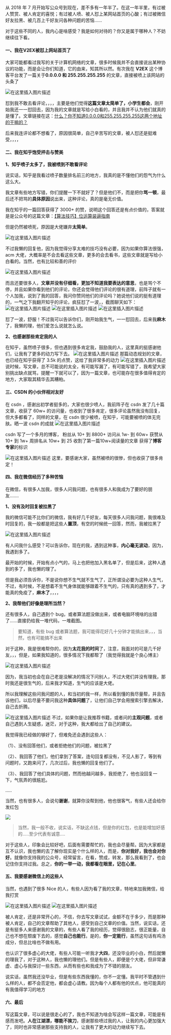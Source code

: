 从 2018 年 7 月开始写公众号到现在，差不多有一年半了。在这一年半里，有过被人赞赏、被人肯定的喜悦；有过被人喷、被人怼上某网站首页的心酸；有过被微信好友拉黑、被几百上千好友问各种问题的苦恼……

对于这些不同的人，我内心是啥感受？我是如何对待的？你又是属于哪种人？不妨继续往下看。

#### 一、我在V2EX被怼上网站首页了

大家可能都看过我写的关于计算机网络的文章，很多时候我并不会直接说出某种协议的功能，而是会让你们知道，它的由来，知其所以然。有次我在 **V2EX** 这个博客平台发了一篇关于**0.0.0.0 和 255.255.255.255** 的文章，直接被喷上该网站的头条了

![在这里插入图片描述](https://img-blog.csdnimg.cn/20191213174929248.png?x-oss-process=image/watermark,type_ZmFuZ3poZW5naGVpdGk,shadow_10,text_aHR0cHM6Ly9ibG9nLmNzZG4ubmV0L20wXzM3OTA3Nzk3,size_16,color_FFFFFF,t_70)

怼到我不敢去看评论，，，，主要是他们觉得**这篇文章太简单了，小学生都会**，刚开始我还一一怼回去，因为我的文章就是写给小白看的，并且我并不认为他们就真的是懂了。文章链接在这：[什么？你不知道0.0.0.0和255.255.255.255这两个地址的干嘛的？](https://mp.weixin.qq.com/s/JPu6zVnqo6bwUHpi9WfoCw)

后来我连评论都不想看了，原因很简单，自己辛苦写的文章，被人怼还是挺难受，，，，

#### 二、我在知乎饱受抨击与赞美

**1、知乎喷子太多了，我被喷到不敢看评论**

说实话，知乎是我看过喷子数量排名前三的地方，我真的是不懂他们的怨气为什么这么大。

我文章有些地方写错，你们提醒一下不就好了？但是他们不，而是把你**骂一顿**，最后还不把骂的**具体原因**说出来，这种评论，真的是毫无价值。

我在知乎的一篇回答获得了 3000+ 的赞，说明这个回答还是有点价值的，答案就是是公众号的这篇文章：[【算法技巧】位运算装逼指南](https://mp.weixin.qq.com/s/C6o6T9ju34vAxNBg5zobWw)

但是仍然被喷死，原因是大佬嫌弃**太简单**。

![在这里插入图片描述](https://img-blog.csdnimg.cn/20191213180302980.png)

不过我懒的回复他，因为我觉得分享太难的技巧没有必要，因为如果你算法很强，acm 大佬，大概率是不会去看这些文章，更多的会去看书，这些文章就是写给小白看的。当然，也有比较和善的评价

![在这里插入图片描述](https://img-blog.csdnimg.cn/2019121318015124.png?x-oss-process=image/watermark,type_ZmFuZ3poZW5naGVpdGk,shadow_10,text_aHR0cHM6Ly9ibG9nLmNzZG4ubmV0L20wXzM3OTA3Nzk3,size_16,color_FFFFFF,t_70)

而且还要很多人，**文章并没有仔细看，更加不知道我要表达的意思**，也是骂个不停，并且如果你看到他们的评论，你还会觉得他们评论的很有道理，前阵子就有一个人加我，说到了我的回答，我问你赞同他们的评论吗？她说他们说的挺有道理的，一气之下我翻开知乎的评论，疯狂怼了一波，，截图聊天如下：
![在这里插入图片描述](https://img-blog.csdnimg.cn/20191213181501746.png?x-oss-process=image/watermark,type_ZmFuZ3poZW5naGVpdGk,shadow_10,text_aHR0cHM6Ly9ibG9nLmNzZG4ubmV0L20wXzM3OTA3Nzk3,size_16,color_FFFFFF,t_70)
![在这里插入图片描述](https://img-blog.csdnimg.cn/20191213181557956.png?x-oss-process=image/watermark,type_ZmFuZ3poZW5naGVpdGk,shadow_10,text_aHR0cHM6Ly9ibG9nLmNzZG4ubmV0L20wXzM3OTA3Nzk3,size_16,color_FFFFFF,t_70)
![在这里插入图片描述](https://img-blog.csdnimg.cn/20191213181745526.png?x-oss-process=image/watermark,type_ZmFuZ3poZW5naGVpdGk,shadow_10,text_aHR0cHM6Ly9ibG9nLmNzZG4ubmV0L20wXzM3OTA3Nzk3,size_16,color_FFFFFF,t_70)

怼了一波，舒服！不过我可以告诉你们，刚开始我生气，一一怼回去，后来我**麻木**了，我懒的理，他们爱怎么说就怎么说。

**2、也感谢那些肯定我的人**

在知乎，虽然喷子很多，但也遇到很多肯定我，鼓励我的人，这里真的挺感谢他们，让我有了更多的动力写下去。
![在这里插入图片描述](https://img-blog.csdnimg.cn/20191213182544590.png?x-oss-process=image/watermark,type_ZmFuZ3poZW5naGVpdGk,shadow_10,text_aHR0cHM6Ly9ibG9nLmNzZG4ubmV0L20wXzM3OTA3Nzk3,size_16,color_FFFFFF,t_70)
那篇动态规划的文章，也已经在知乎获得了 3.5k 的点赞，这给了我非常多的动力
![在这里插入图片描述](https://img-blog.csdnimg.cn/20191213182637463.png?x-oss-process=image/watermark,type_ZmFuZ3poZW5naGVpdGk,shadow_10,text_aHR0cHM6Ly9ibG9nLmNzZG4ubmV0L20wXzM3OTA3Nzk3,size_16,color_FFFFFF,t_70)
说时候，写文章，总不可能说的太全，有可能写漏了，有可能写错了，我希望大家别挑出缺点就骂，提醒一下就可以了，因为一篇文章，也可能存在很多值得肯定的地方，大家取其精华去其糟粕。

#### 三、CSDN 的小伙伴相对友好

在 csdn ，感谢出初学者挺多的，大家也很少喷人，我前阵子在 csdn 发了几十篇文章，收获了 60w+ 的访问量，也收到了很多肯定，很多评论虽然我没有回复，但大多都看了，同样的文章，在 csdn 很少被喷，在知乎，可能要被喷的体无完肤。晒一波 csdn 的成就
![在这里插入图片描述](https://img-blog.csdnimg.cn/20191213183147228.png?x-oss-process=image/watermark,type_ZmFuZ3poZW5naGVpdGk,shadow_10,text_aHR0cHM6Ly9ibG9nLmNzZG4ubmV0L20wXzM3OTA3Nzk3,size_16,color_FFFFFF,t_70)

csdn 写了一个多月的博客，
粉丝从 10+ 到 8800+
访问从 1w- 到 60w+
获赞从 10+ 到 1w+
周排名从 10w+ 到 25
收割了第一篇10w+阅读量的文章
获得了**博客专家**的标识

![在这里插入图片描述](https://img-blog.csdnimg.cn/20191213183258487.png?x-oss-process=image/watermark,type_ZmFuZ3poZW5naGVpdGk,shadow_10,text_aHR0cHM6Ly9ibG9nLmNzZG4ubmV0L20wXzM3OTA3Nzk3,size_16,color_FFFFFF,t_70)
这里，要感谢大家，虽然被喷的很惨，但也收获了很多肯定！

#### 四、我在微信经历了多种苦恼

在微信，有很多人加我，很多人问我问题，也有很多人和我成为了要好的朋友.......

**1、没有及时回复被拉黑了**

我的微信可能不比你们的微信，我有好几千好友，每天很多人问我问题，我很难及时回复的，我一般都是把这些人**置顶**，有空的时候统一回答，然而，我被拉黑了

![在这里插入图片描述](https://img-blog.csdnimg.cn/20191213190413200.png?x-oss-process=image/watermark,type_ZmFuZ3poZW5naGVpdGk,shadow_10,text_aHR0cHM6Ly9ibG9nLmNzZG4ubmV0L20wXzM3OTA3Nzk3,size_16,color_FFFFFF,t_70)

有人问我什么感受？可以告诉你，现在的我，遇到这种事，**内心毫无波动**，因为，我遇到多了。

最开始的时候，开始有点小气的，马上也把他加入黑名单了，但是后来，这种人遇到的多了，我也懒的理了。

但是我必须告诉你，不是说你想不生气就不生气了，正所谓没必要为这种人生气，不过，有时候，不是想着不生气身体就能够跟着不生气的，只有真的遇到多了，才能真的免疫了，**麻木了**，，，，

**2、我帮他们好像是理所当然？**

还有很多人，自己遇到个 bug，或者算法题没做出来，或者电脑环境啥的出错了......直接扔给我一堆代码，一堆截图。



> 要知道，有些 bug 或者算法题，我可能得花好几十分钟才能搞出来，，，当然，也有可能搞不出来



对于这种，我是很难帮你的，因为**太花我的时间**了，注意，我面对的可是几千好友，，，但是，如果我知道的，很多情况下我都帮了（我觉得我就是个良心博主）

![在这里插入图片描述](https://img-blog.csdnimg.cn/20191213191111457.png?x-oss-process=image/watermark,type_ZmFuZ3poZW5naGVpdGk,shadow_10,text_aHR0cHM6Ly9ibG9nLmNzZG4ubmV0L20wXzM3OTA3Nzk3,size_16,color_FFFFFF,t_70)

因为，我当初也会在自己老是没解决的情况下问别人，不过大佬们并没有理我，那时我还是很生气的，后来我才知道，生气的应该是大佬。

所以我理解这些问我问题的人，和当初的我一样，所以看到懂的我尽量帮，并且告诉他们，以后尽量不要问我这种**具体问题**了，让他们自己学会用搜索引擎去解决，自己去折腾。

![在这里插入图片描述](https://img-blog.csdnimg.cn/2019121518030166.png?x-oss-process=image/watermark,type_ZmFuZ3poZW5naGVpdGk,shadow_10,text_aHR0cHM6Ly9ibG9nLmNzZG4ubmV0L20wXzM3OTA3Nzk3,size_16,color_FFFFFF,t_70)
不过，如果你是让我推荐书籍，或者问的**主观问题**，或者自己遇到人生疑惑，迷茫，对于这种，我大都给出了自己的建议。



我觉得我已经做的够好了，但难免还会遇到这些人：

（1）、没有回答他们，或者拒绝他们的问题，被拉黑了

（2）、我回答了他们，他们拿到了答案，连句回复都没有，不见人影了，等到有问题时，又跑来问了，几次过后，我也懒的回复他们了。

（3）、我回答了他们具体的问题，然而他越问越多，我拒绝了，他也没回复一下，气氛弄的很尴尬。

.....

当然，也有很多人，会说句**谢谢**，就算你没帮到他，他也很客气，有些人还会给你发红包

![](https://img-blog.csdnimg.cn/20191213192151118.png?x-oss-process=image/watermark,type_ZmFuZ3poZW5naGVpdGk,shadow_10,text_aHR0cHM6Ly9ibG9nLmNzZG4ubmV0L20wXzM3OTA3Nzk3,size_16,color_FFFFFF,t_70)

> 当然，我一般不收，说实话，不缺这点钱，但是你的红包，也是能增加好感的.....至少代表有诚意....

对于这些人，印象会比较好吧，后面有需要帮忙的，我也会尽量帮。因为大家都是互不认识，我也懒的去了解你现实是个什么样的人，而是，**你对我好，我也会对你好**。就像你支持我的公众号，经常留言，在看，赞成，转发，那么我看到了，也会记住你支持过我。总之，**你的一举一动，我都看在眼里，记在心里**。

#### 五、我要感谢微信上的这些人

当然，也遇到了很多 Nice 的人，有些人因为看了我的文章，特地来加我微信，给我打赏

![在这里插入图片描述](https://img-blog.csdnimg.cn/20191213193346107.png?x-oss-process=image/watermark,type_ZmFuZ3poZW5naGVpdGk,shadow_10,text_aHR0cHM6Ly9ibG9nLmNzZG4ubmV0L20wXzM3OTA3Nzk3,size_16,color_FFFFFF,t_70)
![在这里插入图片描述](https://img-blog.csdnimg.cn/20191213193401557.png?x-oss-process=image/watermark,type_ZmFuZ3poZW5naGVpdGk,shadow_10,text_aHR0cHM6Ly9ibG9nLmNzZG4ubmV0L20wXzM3OTA3Nzk3,size_16,color_FFFFFF,t_70)

被人肯定，还是非常开心的，不信，你去写文章试试，金额不在于多少，而是那种被人肯定，自己的文章帮助了其他人，感受到自己文章的价值。当然，说实话，还是有挺多人来感谢我的文章的，有些人看了我的经历，觉得很励志，很正能量，自己也不想在颓废下去的，感觉**自己也能行**。是的，**你一定能行**，虽然这句话有鸡汤成分，但总比啥也不做有用。

也认识了很多虚心的大佬，有些人可能一听我才**大四**，还没毕业的小白，然后就懒的理我了，对于这种人，我也懒的理他们。但是有些人，即便是个大佬，但非常谦虚、虚心与我探讨一些东西，从而有些也和我成为了不错的朋友。

说实话，虽然我还没毕业，但是有些东西我懂的，你不一定懂。我平时不管遇到什么样的人，都不会否定他，都会虚心请教。因为每个人都有他的优点，他可能真的有我值得学习的地方

#### 六、最后

写这篇文章，可以说是很走心的了，我也不知道为啥会写这样一篇文章，可能是有感而发吧。**人在江湖漂，哪能不挨刀**，感谢那些喷过我的人，让我的内心更加强大了，同时也非常感谢那些支持我的人，让我有了更大的动力继续写下去。


